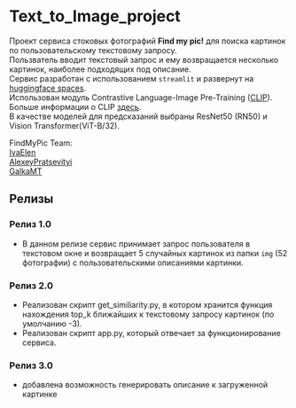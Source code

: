 # Text_to_Image_project

Проект сервиса стоковых фотографий __Find my pic!__ для поиска картинок по пользовательскому текстовому запросу.<br>
Пользватель вводит текстовый запрос и ему возвращается несколько картинок, наиболее подходящих под описание.<br>
Сервис разработан с использованием `streamlit` и развернут на [huggingface spaces](https://huggingface.co/spaces/IvaElen/find_my_pic).<br>
Использован модуль Contrastive Language-Image Pre-Training ([CLIP](https://github.com/openai/CLIP)).<br>
Больше информации о CLIP [здесь](https://openai.com/research/clip).<br>
В качестве моделей для предсказаний выбраны  ResNet50 (RN50) и Vision Transformer(ViT-B/32).



FindMyPic Team: </br>
[IvaElen](https://github.com/IvaElen)<br>
[AlexeyPratsevityi](https://github.com/AlexeyPratsevityi)<br>
[GalkaMT](https://github.com/GalkaMT)<br>

## Релизы 

### Релиз 1.0 
* В данном релизе сервис принимает запрос пользователя в текстовом окне и возвращает 5 случайных картинок из папки `img` (52 фотографии) с пользовательскими описаниями картинки. 

### Релиз 2.0 
* Реализован скрипт get_similiarity.py, в котором хранится функция нахождения top_k ближайших к текстовому запросу картинок (по умолчанию -3).
* Реализован скрипт app.py, который  отвечает за функционирование сервиса.<br>

### Релиз 3.0 
* добавлена возможность генерировать описание к загруженной картинке<br>


